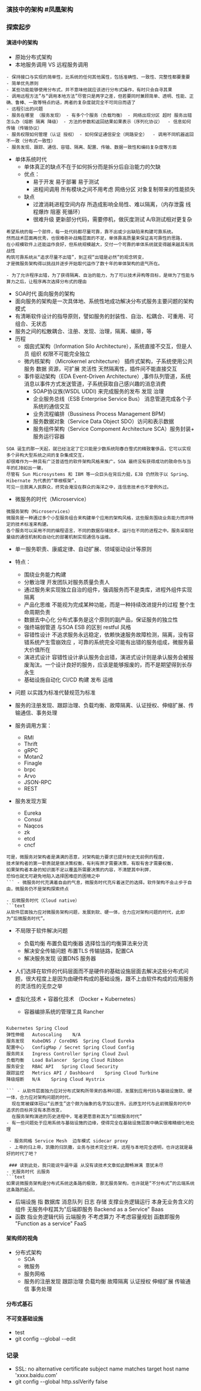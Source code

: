### 演技中的架构 #凤凰架构

### 探索起步  
#### 演进中的架构  
 - 原始分布式架构  
 - 本地服务调用 VS 远程服务调用  
 ```text
 - 保持接口与实现的简单性，比系统的任何其他属性，包括准确性、一致性、完整性都要重要  
- 简单优先原则  
- 某些功能能够使用分布式，并不意味他就应该进行分布式操作，有时只会自寻其果  
- 调用远程方法”与“调用本地方法”尽管只是两字之差，但若要同时兼顾简单、透明、性能、正确、鲁棒、一致等特点的话，两者的复杂度就完全不可同日而语了  
- 远程引出的问题  
 - 服务在哪里 （服务发现） - 有多个个服务（负载均衡） - 网络出现分区 超时 服务出错怎么办（熔断 隔离 降级） - 方法的参数和返回结果如果表示（序列化协议）  - 信息如何传输（传输协议）  
 - 服务权限如何管理（认证 授权） - 如何保证通信安全（网路安全）  - 调用不同机器返回不一致（分布式一致性）  
- 服务发现、跟踪、通信、容错、隔离、配置、传输、数据一致性和编码复杂度等方面  
```  
  
- 单体系统时代  
  - 单体真正的缺点不在于如何拆分而是拆分后自治能力的欠缺   
  - 优点：  
    - 易于开发 易于部署 易于测试   
    - 进程间调用 所有模块之间不用考虑 网络分区 对象复制带来的性能损失  
  - 缺点  
    - 过渡消耗进程空间内存 所造成影响全局性、难以隔离，（内存泄露 线程爆炸 阻塞 死循环）  
    - 很难升级 更新部分代码，需要停机，做灰度测试 A/B测试相对更复杂  
      
```text  
希望系统的每一个部件，每一处代码都尽量可靠，靠不出或少出缺陷来构建可靠系统。  
然而战术层面再优秀，也很难弥补战略层面的不足，单体靠高质量来保证高可靠性的思路，  
在小规模软件上还能运作良好，但系统规模越大，交付一个可靠的单体系统就变得越来越具有挑战性  
构筑可靠系统从“追求尽量不出错”，到正视“出错是必然”的观念转变，  
才是微服务架构得以挑战并逐步开始取代运作了数十年的单体架构的底气所在。  
  
- 为了允许程序出错，为了获得隔离、自治的能力，为了可以技术异构等目标，是继为了性能与算力之后，让程序再次选择分布式的理由  
```   
- SOA时代 面向服务的架构  
 - 面向服务的架构是一次具体地、系统性地成功解决分布式服务主要问题的架构模式  
 - 有清晰软件设计的指导原则，譬如服务的封装性、自治、松耦合、可重用、可组合、无状态  
 - 服务之间的松散耦合、注册、发现、治理，隔离、编排，等  
 - 历程  
    - 烟囱式架构（Information Silo Architecture），系统直接不交互，但是人员 组织 权限不可能完全独立  
    - 微内核架构 （Microkernel architecture） 插件式架构，子系统使用公共服务 数据 资源，可扩展 灵活性 天然隔离性，插件间不能直接交互  
    - 事件驱动架构（EDA Event-Driven Architecture）,事件队列管道，系统消息以事件方式发送管道，子系统获取自己感兴趣的消息消费  
      - SOAP协议族(WSDL UDDI) 来完成服务的发布 发现 治理  
      - 企业服务总线（ESB Enterprise Service Bus） 消息管道完成各个子系统的通信交互  
      - 业务流程编排（Bussiness Process Management BPM）  
      - 服务数据对象（Service Data Object SDO）访问和表示数据  
      - 服务组件架构（Service Compoment Architecture SCA）服务封装+ 服务运行容器  
```text  
SOA 诞生的那一天起，就已经注定了它只能是少数系统阳春白雪式的精致奢侈品，它可以实现多个异构大型系统之间的复杂集成交互，  
却很难作为一种具有广泛普适性的软件架构风格来推广。SOA 最终没有获得成功的致命伤与当年的EJB如出一辙，  
尽管有 Sun Microsystems 和 IBM 等一众巨头在背后力挺，EJB 仍然败于以 Spring、Hibernate 为代表的“草根框架”，  
可见一旦脱离人民群众，终究会淹没在群众的海洋之中，连信息技术也不曾例外过。  
```  
  
- 微服务的时代（Microservice）  
```text  
微服务架构（Microservices）  
微服务是一种通过多个小型服务组合来构建单个应用的架构风格，这些服务围绕业务能力而非特定的技术标准来构建。  
各个服务可以采用不同的编程语言，不同的数据存储技术，运行在不同的进程之中。服务采取轻量级的通信机制和自动化的部署机制实现通信与运维。  
```  
- 单一服务职责、康威定律、自动扩展、领域驱动设计等原则  
- 特点：  
  - 围绕业务能力构建   
  - 分散治理 开发团队对服务质量负责人  
  - 通过服务来实现独立自治的组件，强调服务而不是类库，进程外组件实现隔离  
  - 产品化思维 不能视为完成某种功能，而是一种持续改进提升的过程 整个生命周期负责  
  - 数据去中心化 分布式事务是这个原则的副产品，保证服务的独立性  
  - 强终端弱管道 与SOA ESB 的区别 restful 风格  
  - 容错性设计 不追求服务永远稳定，依赖快速服务故障检测，隔离，没有容错系统产生雪崩效应 ，可靠的系统完全可能有出错的服务组成，微服务最大价值所在  
  - 演进式设计  容错性设计承认服务会出错，演进式设计则是承认服务会被报废淘汰。一个设计良好的服务，应该是能够报废的，而不是期望得到长存永生  
  - 基础设施自动化 CI/CD 构建 发布 运维  
    
 - 问题 以实践为标准代替规范为标准   
 - 服务的注册发现、跟踪治理、负载均衡、故障隔离、认证授权、伸缩扩展、传输通信、事务处理  
 - 服务调用方案：  
    - RMI  
    - Thrift  
    - gRPC  
    - Motan2  
    - Finagle  
    - brpc  
    - Arvo  
    - JSON-RPC  
    - REST  
 - 服务发现方案  
    - Eureka  
    - Consul  
    - Naqcos  
    - zk  
    - etcd  
    - cncf  
 ```text作为一个普通的服务开发者，作为一个“螺丝钉”式的程序员，微服务架构是友善的。  
可是，微服务对架构者是满满的恶意，对架构能力要求已提升到史无前例的程度，  
技术架构者的第一职责就是做决策权衡，有利有弊才需要决策，有取有舍才需要权衡，  
如果架构者本身的知识面不足以覆盖所需要决策的内容，不清楚其中利弊，  
恐怕也就无可避免地陷入选择困难症的困境之中  
``` - 微服务时代充满着自由的气息，微服务时代充斥着迷茫的选择。软件架构不会止步于自由，微服务仍不是架构探索终点  
  
- 后微服务时代（Cloud native）  
```text  
从软件层面独力应对微服务架构问题，发展到软、硬一体，合力应对架构问题的时代，此即为“后微服务时代”。  
```  
 - 不局限于软件解决问题         
    - 负载均衡 布置负载均衡器 选择恰当的均衡算法来分流  
    - 解决安全传输问题 布置TLS 传输链路，配置CA  
    - 解决服务发现 设置DNS 服务器  
 - 人们选择在软件的代码层面而不是硬件的基础设施层面去解决这些分布式问题，很大程度上是因为由硬件构成的基础设施，跟不上由软件构成的应用服务的灵活性的无奈之举     
  
 - 虚拟化技术 + 容器化技术 （Docker + Kubernetes）  
    - 容器编排系统的管理工具 Rancher  
      
```text  
  
Kubernetes Spring Cloud  
弹性伸缩   Autoscaling    N/A  
服务发现   KubeDNS / CoreDNS  Spring Cloud Eureka  
配置中心   ConfigMap / Secret Spring Cloud Config  
服务网关   Ingress Controller Spring Cloud Zuul  
负载均衡   Load Balancer  Spring Cloud Ribbon  
服务安全   RBAC API   Spring Cloud Security  
跟踪监控   Metrics API / Dashboard    Spring Cloud Turbine  
降级熔断   N/A    Spring Cloud Hystrix  
  
``` - 从软件层面独力应对分布式架构所带来的各种问题，发展到应用代码与基础设施软、硬一体，合力应对架构问题的时代，  
  现在常被媒体冠以“云原生”这个颇为抽象的名字加以宣传。云原生时代与此前微服务时代中追求的目标并没有本质改变，  
  在服务架构演进的历史进程中，笔者更愿意称其为“后微服务时代”  
- 有一些问题处于应用系统与基础设施的边缘，使得完全在基础设施层面中确实很难精细化地处理  
  
 - 服务网格 Service Mesh  边车模式 sidecar proxy   
 - 上帝的归上帝，凯撒的归凯撒，业务与技术完全分离，远程与本地完全透明，也许这就是最好的时代了吧？  
   
 ### 读到此处，我只能说牛逼牛逼 从没有读技术文章如此酣畅淋漓 意犹未尽   
- 无服务时代 云服务  
```text  
如果说微服务架构是分布式系统这条路的极致，那无服务架构，也许就是“不分布式”的云端系统这条路的起点。  
```  
 - 后端设施 指 数据库 消息队列 日志 存储 支撑业务逻辑运行 本身无业务含义的组件 无服务中程其为"后端即服务 Backend as a Service" Baas  
 - 函数 指业务逻辑代码 云端服务 不考虑算力 不考虑容量规划  函数即服务 "Function as a service" FaaS   
  
  
  
#### 架构师的视角  
- 分布式架构  
  - SOA   
  - 微服务  
  - 服务网格  
  - 服务的注册发现 跟踪治理 负载均衡 故障隔离 认证授权 伸缩扩展 传输通信 事务处理  
#### 分布式基石  
#### 不可变基础设施  
  
  
- test  
- git config --global --edit  
### 记录  
- SSL: no alternative certificate subject name matches target host name 'xxxx.baidu.com'  
- git config --global http.sslVerify false